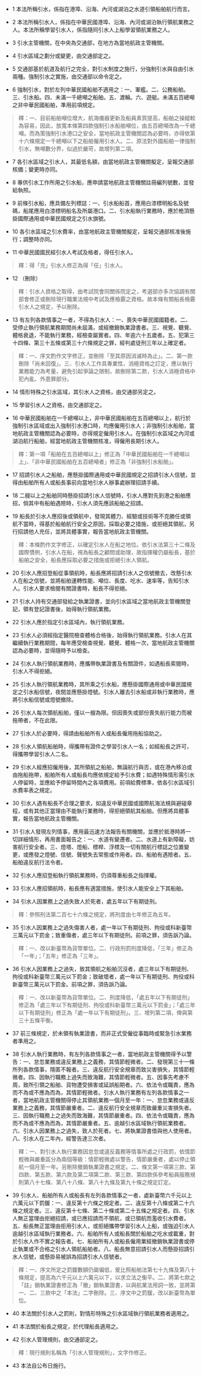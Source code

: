 * 1 本法所稱引水，係指在港埠、沿海、內河或湖泊之水道引領船舶航行而言。

* 2 本法所稱引水人，係指在中華民國港埠、沿海、內河或湖泊執行領航業務之人。本法所稱學習引水人，係指隨同引水人上船學習領航業務之人。

* 3 引水主管機關，在中央為交通部，在地方為當地航政主管機關。

* 4 引水區域之劃分或變更，由交通部定之。

* 5 交通部基於航道及航行之完全，對引水制度之施行，分強制引水與自由引水兩種。強制引水之實施，由交通部以命令定之。

* 6 強制引水，對於左列中華民國船舶不適用之：一、軍艦。二、公務船舶。三、引水船。四、未滿一千總噸之船舶。五、渡輪。六、遊艇。未滿五百總噸之非中華民國船舶，準用前項規定。

> 釋：一、目前船舶噸位增大，航海儀器更新及船員素質提高，船舶之操縱較為容易，因此，放寬本條第四款強制引水船舶噸位，由五百總噸改為一千總噸。而為策強制引水港口之安全，當地航政主管機關認為必要時，亦得依第十六條規定一千總噸以下之船舶僱用引水人。二、原法對外國船舶一律強制引水，無噸數分界，似過於嚴苛，故增列第二項。

* 7 各引水區域之引水人，其最低名額，由當地航政主管機關擬定，呈報交通部核備；變更時亦同。

* 8 專供引水工作所用之引水船，應申請當地航政主管機關註冊編列號數，並發給執照。

* 9 前條引水船，應具備左列標誌：一、引水船船首，應用白漆標明船名及號碼，船尾應用白漆標明船名及所屬港口。二、引水船執行業務時，應於桅頂懸掛國際通用或中華民國規定之引水旗號。

* 10 各引水區域之引水費率，由當地航政主管機關擬定，呈報交通部核准後施行；調整時亦同。

* 11 中華民國國民經引水人考試及格者，得任引水人。

> 釋：得「充」引水人修正為得「任」引水人。

* 12 （刪除）

> 釋：引水人資格之取得，由考試院會同關係院定之，考選部亦多次協調有關部會修正或刪除現行職業法規中考試及應檢覈之資格。故本條有關船長檢覈引水人之規定，予以刪除。

* 13 有左列各款情事之一者，不得為引水人：一、喪失中華民國國籍者。二、受停止執行領航業務期間尚未屆滿，或經撤銷執業證書者。三、視覺、聽覺、體格衰退，不能執行業務，經檢查屬實者。四、年逾六十五歲者。五、犯第三十四條、第三十五條或第三十六條規定之罪，經判處徒刑三年以上確定者。

> 釋：一、序文酌作文字修正，並刪除「至其原因消滅時為止」。二、第一款刪除「尚未回復」。三、引水人工作具專業性，消極資格之訂定，應以執行業務能力為考量，避免引起爭論之限制，故刪除第二款，引水人消極資格中犯內亂、外患罪部分。

* 14 情形特殊之引水區域，其引水人之資格，由交通部另定之。

* 15 學習引水人之資格，由交通部定之。

* 16 中華民國船舶在一千總噸以上，非中華民國船舶在五百總噸以上，航行於強制引水區域或出入強制引水港口時，均應僱用引水人；非強制引水船舶，當地航政主管機關認為必要時，亦得規定僱用引水人。在強制引水區域之內河或湖泊航行船舶，經當地航政主管機關核准，得僱用長期引水人。

> 釋：第一項「船舶在五百總噸以上」修正為「中華民國船舶在一千總噸以上」、「非中華民國船舶在五百總噸者」修正為「非強制引水船舶」。

* 17 招請引水人之船舶，應懸掛國際通用或中華民國規定之招請引水人信號，並得由船舶所有人或船長事前向當地引水人辦事處辦理招請手續。

* 18 二艘以上之船舶同時懸掛招請引水人信號時，引水人應對先到港之船舶應招，倘其中有船舶遇險時，引水人須先應該船舶之招請。

* 19 船長於引水人應招後或領航中，發現其體力、經驗或技術等不克勝任或領航不當時，得基於船舶航行安全之原因，採取必要之措施，或拒絕其領航，另行招請他人充任，並將具體事實，報告當地航政主管機關。

> 釋：本條酌作文字修正，以確定引水人在船之地位。依引水法第三十二條及國際慣例，引水人在船，視為船長之顧問或助理，故指揮權仍屬船長，基於船舶之安全，船長應採取必要之措施或拒絕引水人領航。

* 20 引水人應招登船從事領航時，船長應將招請引水人之信號撤去，改懸引水人在船之信號，並將船舶運轉性能、噸位、長度、吃水、速率等，告知引水人。引水人要求檢閱有關證書時，船長不得拒絕。

* 21 引水人持有交通部發給之執業證書，並向引水區域之當地航政主管機關登記，領有登記證書後，始得執行領航業務。

* 22 引水人應於指定引水區域內，執行領航業務。

* 23 引水人必須經指定醫院檢查體格合格後，始得執行領航業務。引水人在其繼續執行業務期間，每年應受檢查視覺、聽覺、體格一次，當地航政主管機關認為必要時，並得隨時予以檢查。

* 24 引水人執行領航業務時，應攜帶執業證書及有關證件，如遇船長索閱時，引水人不得拒絕。

* 25 引水人執行領航業務時，其所乘之引水船，應懸掛國際通用或中華民國規定之引水船信號，夜間並應懸掛燈號。引水人離去引水船或非執行業務時，應將引水船信號或燈號撤除。

* 26 引水人每次領航船舶，僅以一艘為限。但因喪失或部份喪失航行能力而被拖帶者，不在此限。

* 27 引水人於必要時，得請由船舶所有人或船長僱用拖船協助之。

* 28 引水人領航船舶時，得攜帶有證件之學習引水人一名；如經船長之許可，得攜帶學習引水人二名。

* 29 引水人經應招僱用後，其所領航之船舶，無論航行與否，或在港內移泊或由拖船拖帶，船舶所有人或船長均應依規定給予引水費；如遇特殊情形需引水人停留時，並應給予停留時間內之各項費用。前項給費標準，依各引水區域引水費率表之規定。

* 30 引水人遇有船長不合理之要求，如違反中華民國或國際航海法規與避碰章程，或有其他正當理由不能執行業務時，得拒絕領航其船舶。但應將具體事實，報告當地航政主管機關。

* 31 引水人發現左列情事，應用最迅速方法報告有關機關，並應於抵港時將一切詳細情形，再用書面報告之：一、水道有變遷者。二、水道上有新障礙，妨害航行安全者。三、燈塔、燈船、標桿、浮標及一切有關航行標誌之位置變更，或應發之燈號、信號、聲號失去常態或作用者。四、船舶有遇險者。五、船舶違反航行法令者。

* 32 引水人應招登船執行領航業務時，仍須尊重船長之指揮權。

* 33 引水人應招領航時，船長應有適當措施，使引水人能安全上下其船舶。

* 34 引水人因業務上之過失致人於死者，處五年以下有期徒刑。

> 釋：參照刑法第二百七十六條之規定，將刑度由七年修正為五年。

* 35 引水人因業務上之過失傷害人者，處一年以下有期徒刑、拘役或科新臺幣三萬元以下罰金；致重傷者，處三年以下有期徒刑。前項之罪，須告訴乃論。

> 釋：一、改以新臺幣為貨幣單位。二、行政刑罰刑度降低，「三年」修正為「一年」；「五年」修正為「三年」。

* 36 引水人因業務上之過失，致其領航之船舶沉沒者，處三年以下有期徒刑、拘役或科新臺幣三萬元以下罰金；致破壞者，處一年以下有期徒刑、拘役或科新臺幣三萬元以下罰金。前項之罪，須告訴乃論。

> 釋：一、改以新臺幣為貨幣單位。二、刑度降低，「處五年以下有期徒刑」修正為「處三年以下有期徒刑、拘役或科新臺幣三萬元以下罰金」；「處三年以下有期徒刑」修正為「處一年以下有期徒刑」。三、增列第二項，俾與第三十五條平衡。

* 37 前三條規定，於未領有執業證書，而非正式受僱從事臨時或緊急引水業務者準用之。

* 38 引水人執行業務時，有左列各款情事之一者，當地航政主管機關得予以警告：一、怠忽業務或違反業務上之義務，其情節輕微者。二、發現第三十一條所列各款情事，隱匿不報者。三、違反航行安全規章而致災害損失，其情節輕微者。四、因執行職務上過失而致海難，其情節輕微者。五、因事先考慮不周，致所引領之船舶、貨物遭受損害或延誤船期者。六、依法令或職責，應為而不為或不應為而為，其情節輕微者。引水人執行業務有左列各款情事之一者，當地航政主管機關得停止其領航業務一個月至一年：一、怠忽業務或違反業務上之義務，其情節嚴重者。二、違反航行安全規章而致嚴重災害損失者。三、因執行職務上之過失而致海難，其情節嚴重者。四、依法令或職責，應為而不為或不應為而為，其情節嚴重者。五、逾越引水區域執行領航業務者。六、引水人因業務上之過失，致人於死者。七、將執業證書借與他人使用者。八、引水人在二年內，經警告達三次者。

> 釋：一、對引水人執行業務因怠忽或違反義務等情事所處之行政罰，依情節輕微與嚴重區分為兩個等級：情節輕微處以警告，情節嚴重者，處以停止領航一個月至一年。另刪除撤銷執業證書之規定。二、條文第一項第三款、第四款、第五款、第六款及第二項第二款、第三款、第四款係參考船員服務規則第八十七條、第八十八條、第八十九條及第九十條之規定訂定。

* 39 引水人、船舶所有人或船長有左列各款情事之一者，處新臺幣六千元以上六萬元以下罰鍰：一、違反第十六條之規定者。二、違反第十八條或第二十六條之規定者。三、違反第十七條、第二十條或第二十五條之規定者。四、引水人無正當理由拒絕招請，或已應招請而不領航，或已領航而濫收引水費者。五、船長無正當理由拒用引水人，或拒絕攜帶學習引水人上船，或強迫引水人逾越引水區域執行業務者。六、船舶所有人或船長關於船舶之吃水或載重，對於引水人作不實之報告者。七、船舶所有人或船長僱用業經撤銷執業證書或停止執業或不合格之引水人領航船舶者。八、船長無意招請引水人而懸掛招請引水人信號，或懸掛易被誤為招請引水人信號者。

> 釋：一、序文所定之罰鍰數額仍屬偏低，爰比照船舶法第七十九條及第八十條規定，提高為六千元以上六萬元以下，以求立法之衡平。二、將第七款之「註」銷執業證書修正為「撤」銷執業證書，以與航業法用詞一致，並將第一、二、三款中之「本法」二字刪除。三、序文中之罰鍰，改以新臺幣為單位。

* 40 本法關於引水人之罰則，對情形特殊之引水區域執行領航業務者適用之。

* 41 本法關於船長之規定，於代理船長適用之。

* 42 引水人管理規則，由交通部定之。

> 釋：現行規則名稱為「引水人管理規則」，文字作修正。

* 43 本法自公布日施行。

